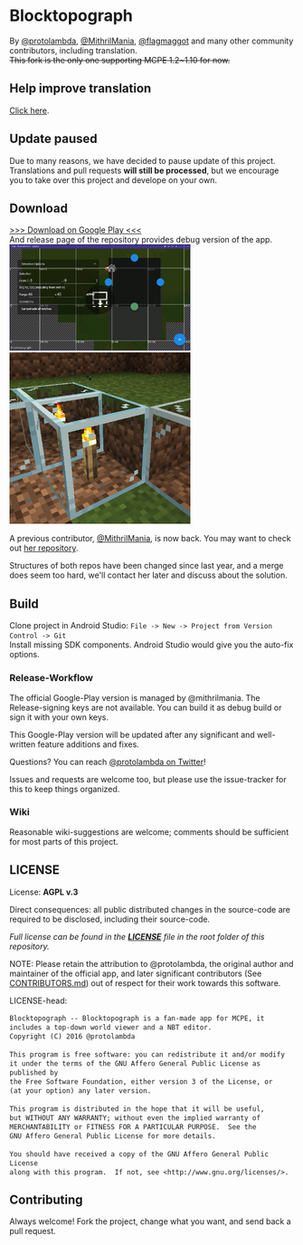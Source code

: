 # Blocktopograph

By [@protolambda](https://github.com/protolambda), [@MithrilMania](https://github.com/MithrilMania),
[@flagmaggot](https://github.com/flagmaggot) and many other community contributors, including translation.  
~~This fork is the only one supporting MCPE 1.2~1.10 for now.~~

## Help improve translation
[Click here](https://github.com/oO0oO0oO0o0o00/blocktopograph/blob/master/translation.md).

## Update paused
Due to many reasons, we have decided to pause update of this project.  
Translations and pull requests **will still be processed**, but we encourage you to
take over this project and develope on your own.

## Download
[>>> Download on Google Play <<<](https://play.google.com/store/apps/details?id=rbq2012.blocktopograph)  
And release page of the repository provides debug version of the app.  
<img src="arts/scr02.png" alt="screenshot" width="320"/>
<img src="arts/scr03.png" alt="screenshot" width="320"/>

A previous contributor, [@MithrilMania](https://github.com/MithrilMania), is now back.
You may want to check out [her repository](https://github.com/MithrilMania/blocktopograph).

Structures of both repos have been changed since last year, and a merge does seem too hard,
we'll contact her later and discuss about the solution. 

## Build

Clone project in Android Studio: `File -> New -> Project from Version Control -> Git`  
Install missing SDK components. Android Studio would give you the auto-fix options.  

### Release-Workflow

The official Google-Play version is managed by @mithrilmania. The Release-signing keys are not available.
You can build it as debug build or sign it with your own keys.

This Google-Play version will be updated after any significant and well-written feature additions and fixes.

Questions? You can reach [@protolambda on Twitter](https://twitter.com/protolambda)!

Issues and requests are welcome too, but please use the issue-tracker for this to keep things organized.


### Wiki

Reasonable wiki-suggestions are welcome; comments should be sufficient for most parts of this project.


## LICENSE

License: **AGPL v.3**

Direct consequences: all public distributed changes in the source-code
 are required to be disclosed, including their source-code.

*Full license can be found in the [**LICENSE**](LICENSE) file in the root folder of this repository.*

NOTE: Please retain the attribution to @protolambda, the original author
 and maintainer of the official app, and later significant contributors (See [CONTRIBUTORS.md](CONTRIBUTORS.md))
 out of respect for their work towards this software.

LICENSE-head:

    Blocktopograph -- Blocktopograph is a fan-made app for MCPE, it includes a top-down world viewer and a NBT editor.
    Copyright (C) 2016 @protolambda

    This program is free software: you can redistribute it and/or modify
    it under the terms of the GNU Affero General Public License as published by
    the Free Software Foundation, either version 3 of the License, or
    (at your option) any later version.

    This program is distributed in the hope that it will be useful,
    but WITHOUT ANY WARRANTY; without even the implied warranty of
    MERCHANTABILITY or FITNESS FOR A PARTICULAR PURPOSE.  See the
    GNU Affero General Public License for more details.

    You should have received a copy of the GNU Affero General Public License
    along with this program.  If not, see <http://www.gnu.org/licenses/>.



## Contributing

Always welcome! Fork the project, change what you want, and send back a pull request.
